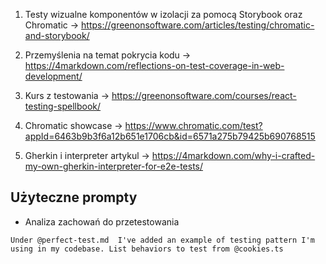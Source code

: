 1. Testy wizualne komponentów w izolacji za pomocą Storybook oraz Chromatic -> https://greenonsoftware.com/articles/testing/chromatic-and-storybook/

2. Przemyślenia na temat pokrycia kodu -> https://4markdown.com/reflections-on-test-coverage-in-web-development/

3. Kurs z testowania -> https://greenonsoftware.com/courses/react-testing-spellbook/

4. Chromatic showcase -> https://www.chromatic.com/test?appId=6463b9b3f6a12b651e1706cb&id=6571a275b79425b690768515

5. Gherkin i interpreter artykul -> https://4markdown.com/why-i-crafted-my-own-gherkin-interpreter-for-e2e-tests/

## Użyteczne prompty

- Analiza zachowań do przetestowania

```
Under @perfect-test.md  I've added an example of testing pattern I'm using in my codebase. List behaviors to test from @cookies.ts
```
